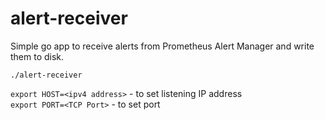 # alert-receiver
Simple go app to receive alerts from Prometheus Alert Manager and write them to disk.

`./alert-receiver`

`export HOST=<ipv4 address>` - to set listening IP address  
`export PORT=<TCP Port>` - to set port
